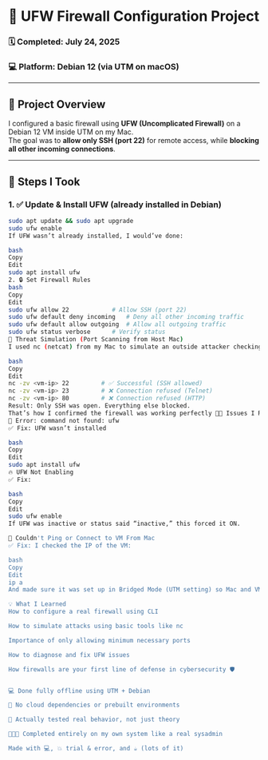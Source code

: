  # 🔐 UFW Firewall Configuration Project

### 🗓️ Completed: July 24, 2025  
### 💻 Platform: Debian 12 (via UTM on macOS)

---

## 🚀 Project Overview

I configured a basic firewall using **UFW (Uncomplicated Firewall)** on a Debian 12 VM inside UTM on my Mac.  
The goal was to **allow only SSH (port 22)** for remote access, while **blocking all other incoming connections**.

---

## 🧠 Steps I Took

### 1. ✅ Update & Install UFW (already installed in Debian)

```bash
sudo apt update && sudo apt upgrade
sudo ufw enable
If UFW wasn’t already installed, I would’ve done:

bash
Copy
Edit
sudo apt install ufw
2. 🔒 Set Firewall Rules
bash
Copy
Edit
sudo ufw allow 22            # Allow SSH (port 22)
sudo ufw default deny incoming   # Deny all other incoming traffic
sudo ufw default allow outgoing  # Allow all outgoing traffic
sudo ufw status verbose      # Verify status
🧪 Threat Simulation (Port Scanning from Host Mac)
I used nc (netcat) from my Mac to simulate an outside attacker checking for open ports:

bash
Copy
Edit
nc -zv <vm-ip> 22         # ✅ Successful (SSH allowed)
nc -zv <vm-ip> 23         # ❌ Connection refused (Telnet)
nc -zv <vm-ip> 80         # ❌ Connection refused (HTTP)
Result: Only SSH was open. Everything else blocked.
That’s how I confirmed the firewall was working perfectly 🎯🧩 Issues I Ran Into (And Fixed!)
🚫 Error: command not found: ufw
✅ Fix: UFW wasn’t installed

bash
Copy
Edit
sudo apt install ufw
🔥 UFW Not Enabling
✅ Fix:

bash
Copy
Edit
sudo ufw enable
If UFW was inactive or status said “inactive,” this forced it ON.

📡 Couldn't Ping or Connect to VM From Mac
✅ Fix: I checked the IP of the VM:

bash
Copy
Edit
ip a
And made sure it was set up in Bridged Mode (UTM setting) so Mac and VM were on same network.

💡 What I Learned
How to configure a real firewall using CLI

How to simulate attacks using basic tools like nc

Importance of only allowing minimum necessary ports

How to diagnose and fix UFW issues

How firewalls are your first line of defense in cybersecurity 🛡️


💻 Done fully offline using UTM + Debian

📁 No cloud dependencies or prebuilt environments

💪 Actually tested real behavior, not just theory

👩🏽‍💻 Completed entirely on my own system like a real sysadmin

Made with 💻, 💥 trial & error, and ☕ (lots of it)





